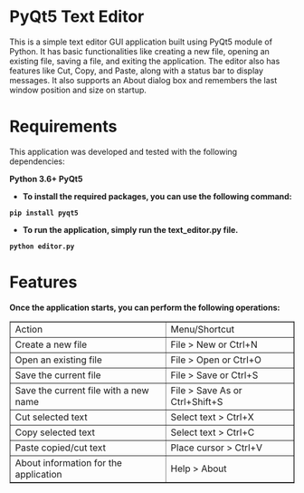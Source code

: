 # PyQt5 Text Editor
This is a simple text editor GUI application built using PyQt5 module of Python. It has basic functionalities like creating a new file, opening an existing file, saving a file, and exiting the application. The editor also has features like Cut, Copy, and Paste, along with a status bar to display messages. It also supports an About dialog box and remembers the last window position and size on startup.

# Requirements
This application was developed and tested with the following dependencies:

<b> Python 3.6+ <b/>
<b> PyQt5 </b>
* To install the required packages, you can use the following command:

```
pip install pyqt5
```
* To run the application, simply run the text_editor.py file.
```
python editor.py
```
# Features
Once the application starts, you can perform the following operations:
<table border="1">
<tbody>
<tr><td>Action</td><td> Menu/Shortcut</td></tr>
<tr><td>Create a new file</td><td> File > New or Ctrl+N</td></tr>
<tr><td>Open an existing file</td><td> File > Open or Ctrl+O</td></tr>
<tr><td>Save the current file</td><td> File > Save or Ctrl+S</td></tr>
<tr><td>Save the current file with a new name</td><td> File > Save As or Ctrl+Shift+S</td></tr>
<tr><td>Cut selected text</td><td> Select text > Ctrl+X</td></tr>
<tr><td>Copy selected text</td><td> Select text > Ctrl+C</td></tr>
<tr><td>Paste copied/cut text</td><td> Place cursor > Ctrl+V</td></tr>
<tr><td>About information for the application </td><td> Help > About</td></tr>
</tbody>
</table>
